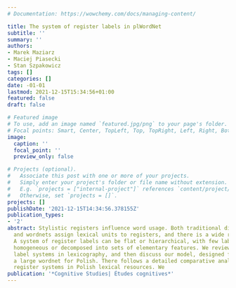 ```yaml
---
# Documentation: https://wowchemy.com/docs/managing-content/

title: The system of register labels in plWordNet
subtitle: ''
summary: ''
authors:
- Marek Maziarz
- Maciej Piasecki
- Stan Szpakowicz
tags: []
categories: []
date: -01-01
lastmod: 2021-12-15T15:34:56+01:00
featured: false
draft: false

# Featured image
# To use, add an image named `featured.jpg/png` to your page's folder.
# Focal points: Smart, Center, TopLeft, Top, TopRight, Left, Right, BottomLeft, Bottom, BottomRight.
image:
  caption: ''
  focal_point: ''
  preview_only: false

# Projects (optional).
#   Associate this post with one or more of your projects.
#   Simply enter your project's folder or file name without extension.
#   E.g. `projects = ["internal-project"]` references `content/project/deep-learning/index.md`.
#   Otherwise, set `projects = []`.
projects: []
publishDate: '2021-12-15T14:34:56.378155Z'
publication_types:
- '2'
abstract: Stylistic registers influence word usage. Both traditional dictionaries
  and wordnets assign lexical units to registers, and there is a wide range of solutions.
  A system of register labels can be flat or hierarchical, with few labels or many,
  homogeneous or decomposed into sets of elementary features. We review the register
  label systems in lexicography, and then discuss our model, designed for plWordNet,
  a large wordnet for Polish. There follows a detailed comparative analysis of several
  register systems in Polish lexical resources. We
publication: '*Cognitive Studies| Études cognitives*'
---
```

